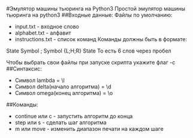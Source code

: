 #Эмулятор машины тьюринга на Python3
Простой эмулятор машины тьюринга на python3
##Входные данные:
Файлы по умолчанию:
* input.txt     -       входное слово
* alphabet.txt -     алфавит
* instructions.txt - список команд
Команды должны быть в формате: 

State Symbol ; Symbol {L;H;R} State
То есть 6 слов через пробел

Чтобы выбрать свои файлы при запуске скрипта укажите флаг -c
##Синтаксис:
* Символ lambda = \l
* Символ delta(начало алгоритма) = \d
* Символ omega(конец алгоритма) = \o


##Команды:
* continue или c - запустить алгоритм до конца
* step или s - сделать шаг алгоритма
* m или move - изменить диапазон печати на каждом шаге
